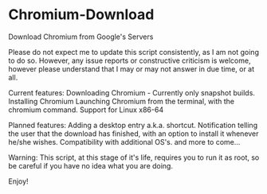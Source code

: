 # Chromium-Download

Download Chromium from Google's Servers

Please do not expect me to update this script consistently, as I am not going to do so. However, any issue reports or constructive criticism is welcome, however please understand that I may or may not answer in due time, or at all.

Current features: Downloading Chromium - Currently only snapshot builds. Installing Chromium Launching Chromium from the terminal, with the chromium command. Support for Linux x86-64

Planned features: Adding a desktop entry a.k.a. shortcut. Notification telling the user that the download has finished, with an option to install it whenever he/she wishes. Compatibility with additional OS's. and more to come...

Warning: This script, at this stage of it's life, requires you to run it as root, so be careful if you have no idea what you are doing.

 Enjoy!
